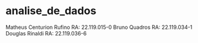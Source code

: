 # analise_de_dados

Matheus Centurion Rufino RA: 22.119.015-0
Bruno Quadros RA: 22.119.034-1
Douglas Rinaldi RA: 22.119.036-6
